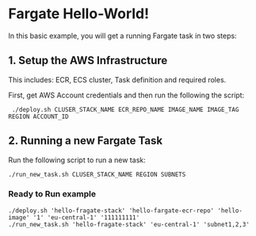 # Fargate Hello-World!

In this basic example, you will get a running Fargate task in two steps:

## 1. Setup the AWS Infrastructure

This includes: ECR, ECS cluster, Task definition and required roles.

First, get AWS Account credentials and then run the following the script:

	 ./deploy.sh CLUSER_STACK_NAME ECR_REPO_NAME IMAGE_NAME IMAGE_TAG REGION ACCOUNT_ID


## 2. Running a new Fargate Task

Run the following script to run a new task:

	./run_new_task.sh CLUSER_STACK_NAME REGION SUBNETS

### Ready to Run example

	./deploy.sh 'hello-fragate-stack' 'hello-fargate-ecr-repo' 'hello-image' '1' 'eu-central-1' '111111111'
    ./run_new_task.sh 'hello-fragate-stack' 'eu-central-1' 'subnet1,2,3'